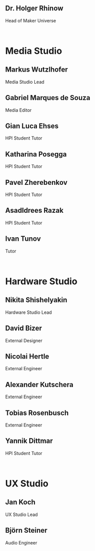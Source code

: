 ## Dr. Holger Rhinow
Head of Maker Universe

<br />

# Media Studio

## Markus Wutzlhofer
Media Studio Lead

## Gabriel Marques de Souza
Media Editor

## Gian Luca Ehses
HPI Student Tutor

## Katharina Posegga
HPI Student Tutor

## Pavel Zherebenkov
HPI Student Tutor

## AsadIdrees Razak
HPI Student Tutor

## Ivan Tunov
Tutor

<br />


# Hardware Studio

## Nikita Shishelyakin
Hardware Studio Lead

## David Bizer
External Designer

## Nicolai Hertle
External Engineer

## Alexander Kutschera
External Engineer

## Tobias Rosenbusch
External Engineer

## Yannik Dittmar
HPI Student Tutor

<br />

# UX Studio

## Jan Koch
UX Studio Lead

## Björn Steiner
Audio Engineer






